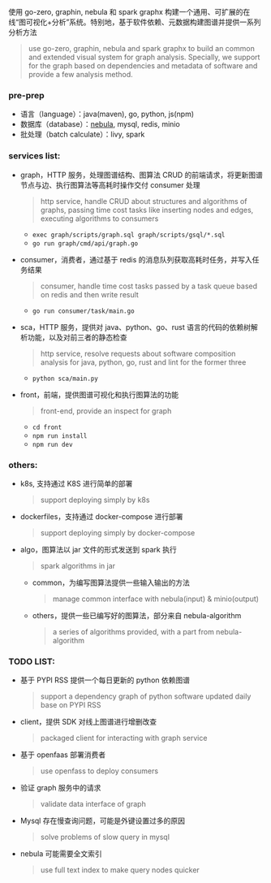 使用 go-zero, graphin, nebula 和 spark graphx 构建一个通用、可扩展的在线“图可视化+分析”系统。特别地，基于软件依赖、元数据构建图谱并提供一系列分析方法

> use go-zero, graphin, nebula and spark graphx to build an common and extended visual system for graph analysis. Specially, we support for the graph based on dependencies and metadata of software and provide a few analysis method.

### pre-prep

* 语言（language）：java(maven), go, python, js(npm)
* 数据库（database）：[nebula](https://www.nebula-graph.com.cn/database), mysql, redis, minio
* 批处理（batch calculate）：livy, spark

### services list:

* graph，HTTP 服务，处理图谱结构、图算法 CRUD 的前端请求，将更新图谱节点与边、执行图算法等高耗时操作交付 consumer 处理

  > http service, handle CRUD about structures and algorithms of graphs, passing time cost tasks like inserting nodes and edges, executing algorithms to consumers

  * `exec graph/scripts/graph.sql graph/scripts/gsql/*.sql`
  * `go run graph/cmd/api/graph.go`

* consumer，消费者，通过基于 redis 的消息队列获取高耗时任务，并写入任务结果

  > consumer, handle time cost tasks passed by a task queue based on redis and then write result

  * `go run consumer/task/main.go`

* sca，HTTP 服务，提供对 java、python、go、rust 语言的代码的依赖树解析功能，以及对前三者的静态检查

  > http service, resolve requests about software composition analysis for java, python, go, rust and lint for the former three

  * `python sca/main.py`

* front，前端，提供图谱可视化和执行图算法的功能

  > front-end, provide an inspect for graph

  * `cd front`
  * `npm run install`
  * `npm run dev`

### others:

* k8s, 支持通过 K8S 进行简单的部署

  > support deploying simply by k8s

* dockerfiles，支持通过 docker-compose 进行部署

  > support deploying simply by docker-compose

* algo，图算法以 jar 文件的形式发送到 spark 执行

  > spark algorithms in jar

  * common，为编写图算法提供一些输入输出的方法

    > manage common interface with nebula(input) & minio(output)

  * others，提供一些已编写好的图算法，部分来自 nebula-algorithm

    > a series of algorithms provided, with a part from nebula-algorithm

### TODO LIST:

* 基于 PYPI RSS 提供一个每日更新的 python 依赖图谱

  > support a dependency graph of python software updated daily base on PYPI RSS

* client，提供 SDK 对线上图谱进行增删改查

  > packaged client for interacting with graph service

* 基于 openfaas 部署消费者

  > use openfass to deploy consumers

* 验证 graph 服务中的请求

  > validate data interface of graph

* Mysql 存在慢查询问题，可能是外键设置过多的原因

  > solve problems of slow query in mysql

* nebula 可能需要全文索引

  > use full text index to make query nodes quicker